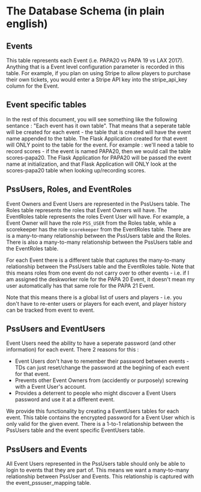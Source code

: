 # The Database Schema (in plain english)

## Events
This table represents each Event (i.e. PAPA20 vs PAPA 19 vs LAX 2017).  Anything that is a Event level configuration parameter is recorded in this table.  For example, if you plan on using Stripe to allow players to purchase their own tickets, you would enter a Stripe API key into the stripe_api_key column for the Event.

## Event specific tables
In the rest of this document, you will see something like the following sentance : "Each event has it own <X> table".  That means that a seperate table will be created for each event - the table that is created will have the event name appended to the table.  The Flask Application created for that event will ONLY point to the table for the event.  For example : we'll need a table to record scores - if the event is named PAPA20, then we would call the table scores-papa20.  The Flask Application for PAPA20 will be passed the event name at initialization, and that Flask Application will ONLY look at the scores-papa20 table when looking up/recording scores.

## PssUsers, Roles, and EventRoles 

Event Owners and Event Users are represented in the PssUsers table.  The Roles table represents the roles that Event Owners will have.  The EventRoles table represents the roles Event User will have.  For example, a Event Owner will have the role `PSS_USER` from the Roles table, while a scorekeeper has the role `scorekeeper` from the EventRoles table.  There are is a many-to-many relationship between the PssUsers table and the Roles.  There is also a many-to-many relationship between the PssUsers table and the EventRoles table.

For each Event there is a different table that captures the many-to-many relationship between the PssUsers table and the EventRoles table.  Note that this means roles from one event do not carry over to other events - i.e. if I am assigned the deskworker role for the PAPA 20 Event, it doesn't mean my user automatically has that same role for the PAPA 21 Event.

Note that this means there is a global list of users and players - i.e. you don't have to re-enter users or players for each event, and player history can be tracked from event to event.

## PssUsers and EventUsers
Event Users need the ability to have a seperate password (and other information) for each event.  There 2 reasons for this :
- Event Users don't have to remember their password between events - TDs can just reset/change the password at the begining of each event for that event. 
- Prevents other Event Owners from (accidently or purposely) screwing with a Event User's account.
- Provides a deterrent to people who might discover a Event Users password and use it at a different event.

We provide this functionality by creating a EventUsers tables for each event.  This table contains the encrypted password for a Event User which is only valid for the given event.  There is a 1-to-1 relationship between the PssUsers table and the event specific EventUsers table.

## PssUsers and Events

All Event Users represented in the PssUsers table should only be able to login to events that they are part of.  This means we want a many-to-many relationship between PssUser and Events.  This relationship is captured with the event_pssuser_mapping table.





